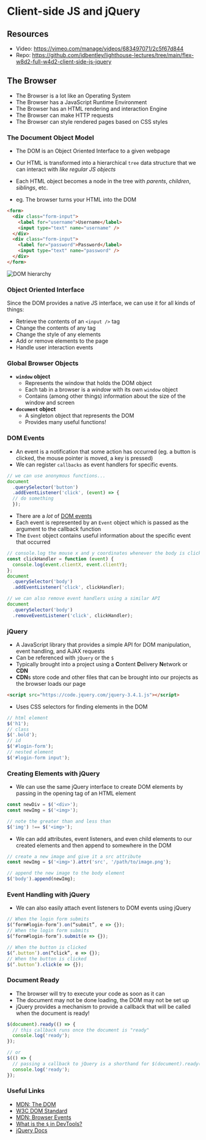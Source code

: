 # Client-side JS and jQuery

## Resources
 - Video: https://vimeo.com/manage/videos/683497071/2c5f67d844
 - Repo: https://github.com/idbentley/lighthouse-lectures/tree/main/flex-w8d2-full-w4d2-client-side-js-jquery

## The Browser
 - The Browser is a lot like an Operating System
 - The Browser has a JavaScript Runtime Environment
 - The Browser has an HTML rendering and interaction Engine
 - The Browser can make HTTP requests
 - The Browser can style rendered pages based on CSS styles

### The **D**ocument **O**bject **M**odel
- The DOM is an Object Oriented Interface to a given webpage
- Our HTML is transformed into a hierarchical `tree` data structure that we can interact with _like regular JS objects_
- Each HTML object becomes a node in the tree with _parents_, _children_, _siblings_, etc.


- eg. The browser turns your HTML into the DOM

```html
<form>
  <div class="form-input">
    <label for="username">Username</label>
    <input type="text" name="username" />
  </div>
  <div class="form-input">
    <label for="password">Password</label>
    <input type="text" name="password" />
  </div>
</form>
```

![DOM hierarchy](hierarchy.png)

### Object Oriented Interface

 Since the DOM provides a native JS interface, we can use it for all kinds of things:
  - Retrieve the contents of an `<input />` tag
  - Change the contents of any tag
  - Change the style of any elements
  - Add or remove elements to the page
  - Handle user interaction events
  

### Global Browser Objects
- **`window` object**
  - Represents the window that holds the DOM object
  - Each tab in a browser is a _window_ with its own `window` object
  - Contains (among other things) information about the size of the window and screen
- **`document` object**
  - A singleton object that represents the DOM
  - Provides many useful functions!


### DOM Events
- An event is a notification that some action has occurred (eg. a button is clicked, the mouse pointer is moved, a key is pressed)
- We can register `callbacks` as event handlers for specific events.

```js
// we can use anonymous functions...
document
  .querySelector('button')
  .addEventListener('click', (event) => {
  // do something
  });
```

- There are a *lot* of [DOM events](https://developer.mozilla.org/en-US/docs/Web/Events)
- Each event is represented by an `Event` object which is passed as the argument to the callback function
- The `Event` object contains useful information about the specific event that occurred

```js
// console.log the mouse x and y coordinates whenever the body is clicked
const clickHandler = function (event) {
  console.log(event.clientX, event.clientY);
};
document
  .querySelector('body')
  .addEventListener('click', clickHandler);

// we can also remove event handlers using a similar API
document
  .querySelector('body')
  .removeEventListener('click', clickHandler);
```

### jQuery
- A JavaScript library that provides a simple API for DOM manipulation, event handling, and AJAX requests
- Can be referenced with `jQuery` or the `$`
- Typically brought into a project using a **C**ontent **D**elivery **N**etwork or **CDN**
- **CDN**s store code and other files that can be brought into our projects as the browser loads our page

```html
<script src="https://code.jquery.com/jquery-3.4.1.js"></script>
```

- Uses CSS selectors for finding elements in the DOM

```js
// html element
$('h1');
// class
$('.bold');
// id
$('#login-form');
// nested element
$('#login-form input');
```

### Creating Elements with jQuery
- We can use the same jQuery interface to create DOM elements by passing in the opening tag of an HTML element

```js
const newDiv = $('<div>');
const newImg = $('<img>');

// note the greater than and less than
$('img') !== $('<img>');
```

- We can add attributes, event listeners, and even child elements to our created elements and then append to somewhere in the DOM

```js
// create a new image and give it a src attribute
const newImg = $('<img>').attr('src', '/path/to/image.png');

// append the new image to the body element
$('body').append(newImg);
```

### Event Handling with jQuery
- We can also easily attach event listeners to DOM events using jQuery

```js
// When the login form submits
$(‘form#login-form’).on(“submit”, e => {});
// When the login form submits
$(‘form#login-form’).submit(e => {});

// When the button is clicked
$(‘.button’).on(“click”, e => {}); 
// When the button is clicked
$(‘.button’).click(e => {});
```

### Document Ready
* The browser will try to execute your code as soon as it can
* The document may not be done loading, the DOM may not be set up
* jQuery provides a mechanism to provide a callback that will be called when the document is ready!

```js
$(document).ready(() => {
  // this callback runs once the document is "ready"
  console.log('ready');
});

// or
$(() => {
  // passing a callback to jQuery is a shorthand for $(document).ready()
  console.log('ready');
});
```

### Useful Links
- [MDN: The DOM](https://developer.mozilla.org/en-US/docs/Web/API/Document_Object_Model/Introduction)
- [W3C DOM Standard](https://www.w3.org/DOM/)
- [MDN: Browser Events](https://developer.mozilla.org/en-US/docs/Web/Events)
- [What is the `$` in DevTools?](https://thewebivore.com/exactly-wth-is-up-with-in-devtools/)
- [jQuery Docs](https://jquery.com/)
